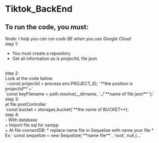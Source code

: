 # Tiktok_BackEnd
## To run the code, you must:
*Node: I help you can run code BE when you use Google Cloud*<br>
step 1:<br>
- You must create a repository
- Get all information as is projectId, file json
<br>
step 2:<br>
Look at the code below<br>
`~const projectId = process.env.PROJECT_ID; `**the position is projectId**`~`<br>
`const keyFilename = path.resolve(__dirname, '../`**name of file json**`');`
<br>
step 3:<br>
at file postController<br>
`const bucket = storages.bucket(`**the name of BUCKET**);
<br>
step 4:<br>
- With database<br>
+ Import file sql for xampp<br>
+ At file connectDB:
  * replace name file in Sequelize with name your file
  * Ex: `const sequelize = new Sequelize(`**name file**`, 'root', null,{...`



